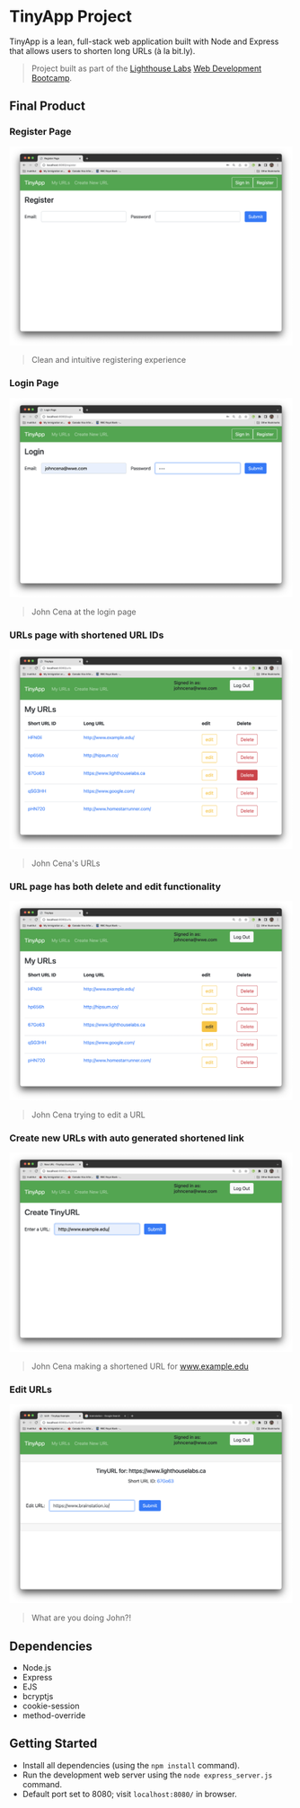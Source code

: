 # TinyApp Project

TinyApp is a lean, full-stack web application built with Node and Express that allows users to shorten long URLs (à la bit.ly).

> Project built as part of the [Lighthouse Labs](https://www.lighthouselabs.ca/) [Web Development Bootcamp](https://www.lighthouselabs.ca/en/web-development-bootcamp).


## Final Product

### Register Page
!["Register page"](./docs/READMEimages/%3Aregister.png)
> Clean and intuitive registering experience

### Login Page
!["John Cena at the Login Page"](./docs/READMEimages/%3Alogin.png)
> John Cena at the login page

### URLs page with shortened URL IDs
!["John Cena's urls"](./docs/READMEimages/%3Aurls_index.png)
> John Cena's URLs

### URL page has both delete and edit functionality
!["John Cena showing the edit button"](./docs/READMEimages/%3Aurls_index_edit.png)
> John Cena trying to edit a URL

### Create new URLs with auto generated shortened link
!["Create new urls page"](./docs/READMEimages/%3Aurls_new.png)
> John Cena making a shortened URL for www.example.edu

### Edit URLs
!["John Cena editing existing url"](./docs/READMEimages/%3Aurls_show_edit.png)
> What are you doing John?!

## Dependencies

- Node.js
- Express
- EJS
- bcryptjs
- cookie-session
- method-override

## Getting Started

- Install all dependencies (using the `npm install` command).
- Run the development web server using the `node express_server.js` command.
- Default port set to 8080; visit `localhost:8080/` in browser.
